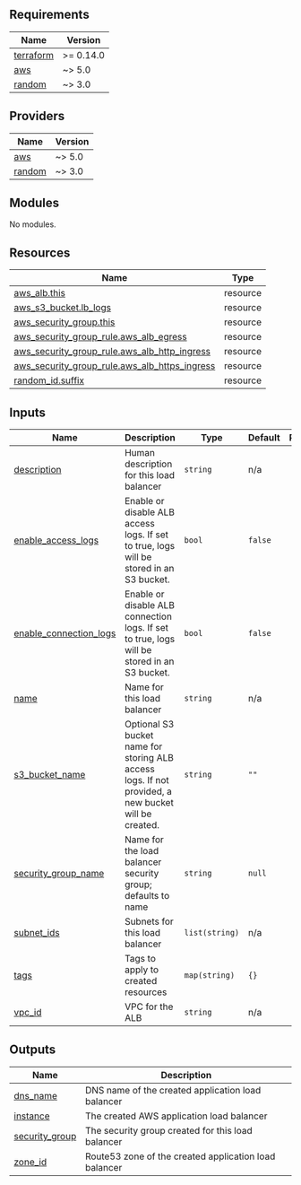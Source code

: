 <!-- BEGIN_TF_DOCS -->
## Requirements

| Name | Version |
|------|---------|
| <a name="requirement_terraform"></a> [terraform](#requirement\_terraform) | >= 0.14.0 |
| <a name="requirement_aws"></a> [aws](#requirement\_aws) | ~> 5.0 |
| <a name="requirement_random"></a> [random](#requirement\_random) | ~> 3.0 |

## Providers

| Name | Version |
|------|---------|
| <a name="provider_aws"></a> [aws](#provider\_aws) | ~> 5.0 |
| <a name="provider_random"></a> [random](#provider\_random) | ~> 3.0 |

## Modules

No modules.

## Resources

| Name | Type |
|------|------|
| [aws_alb.this](https://registry.terraform.io/providers/hashicorp/aws/latest/docs/resources/alb) | resource |
| [aws_s3_bucket.lb_logs](https://registry.terraform.io/providers/hashicorp/aws/latest/docs/resources/s3_bucket) | resource |
| [aws_security_group.this](https://registry.terraform.io/providers/hashicorp/aws/latest/docs/resources/security_group) | resource |
| [aws_security_group_rule.aws_alb_egress](https://registry.terraform.io/providers/hashicorp/aws/latest/docs/resources/security_group_rule) | resource |
| [aws_security_group_rule.aws_alb_http_ingress](https://registry.terraform.io/providers/hashicorp/aws/latest/docs/resources/security_group_rule) | resource |
| [aws_security_group_rule.aws_alb_https_ingress](https://registry.terraform.io/providers/hashicorp/aws/latest/docs/resources/security_group_rule) | resource |
| [random_id.suffix](https://registry.terraform.io/providers/hashicorp/random/latest/docs/resources/id) | resource |

## Inputs

| Name | Description | Type | Default | Required |
|------|-------------|------|---------|:--------:|
| <a name="input_description"></a> [description](#input\_description) | Human description for this load balancer | `string` | n/a | yes |
| <a name="input_enable_access_logs"></a> [enable\_access\_logs](#input\_enable\_access\_logs) | Enable or disable ALB access logs. If set to true, logs will be stored in an S3 bucket. | `bool` | `false` | no |
| <a name="input_enable_connection_logs"></a> [enable\_connection\_logs](#input\_enable\_connection\_logs) | Enable or disable ALB connection logs. If set to true, logs will be stored in an S3 bucket. | `bool` | `false` | no |
| <a name="input_name"></a> [name](#input\_name) | Name for this load balancer | `string` | n/a | yes |
| <a name="input_s3_bucket_name"></a> [s3\_bucket\_name](#input\_s3\_bucket\_name) | Optional S3 bucket name for storing ALB access logs. If not provided, a new bucket will be created. | `string` | `""` | no |
| <a name="input_security_group_name"></a> [security\_group\_name](#input\_security\_group\_name) | Name for the load balancer security group; defaults to name | `string` | `null` | no |
| <a name="input_subnet_ids"></a> [subnet\_ids](#input\_subnet\_ids) | Subnets for this load balancer | `list(string)` | n/a | yes |
| <a name="input_tags"></a> [tags](#input\_tags) | Tags to apply to created resources | `map(string)` | `{}` | no |
| <a name="input_vpc_id"></a> [vpc\_id](#input\_vpc\_id) | VPC for the ALB | `string` | n/a | yes |

## Outputs

| Name | Description |
|------|-------------|
| <a name="output_dns_name"></a> [dns\_name](#output\_dns\_name) | DNS name of the created application load balancer |
| <a name="output_instance"></a> [instance](#output\_instance) | The created AWS application load balancer |
| <a name="output_security_group"></a> [security\_group](#output\_security\_group) | The security group created for this load balancer |
| <a name="output_zone_id"></a> [zone\_id](#output\_zone\_id) | Route53 zone of the created application load balancer |
<!-- END_TF_DOCS -->
